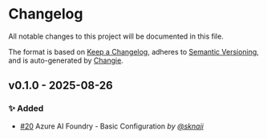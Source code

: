 # Changelog

All notable changes to this project will be documented in this file.

The format is based on [Keep a Changelog](https://keepachangelog.com/en/1.1.0/), adheres to [Semantic Versioning](https://semver.org/spec/v2.0.0.html), and is auto-generated by [Changie](https://changie.dev/).

## v0.1.0 - 2025-08-26

### ✨ Added

* [#20](https://github.com/microsoft/CAIRA/issues/20) Azure AI Foundry - Basic Configuration _by [@sknaji](https://github.com/sknaji)_
